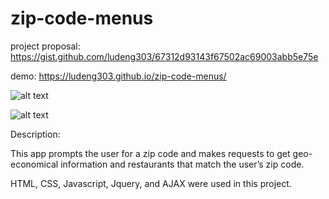 # zip-code-menus

project proposal:
https://gist.github.com/ludeng303/67312d93143f67502ac69003abb5e75e

demo: 
https://ludeng303.github.io/zip-code-menus/


![alt text](https://github.com/sxiaolu86/zip-code-menus/blob/master/screenshot01.png)

![alt text](https://github.com/sxiaolu86/zip-code-menus/blob/master/screenshot02.png)

Description:

This app prompts the user for a zip code and makes requests to get geo-economical information and restaurants that match the user’s zip code.

HTML, CSS, Javascript, Jquery, and AJAX were used in this project.
